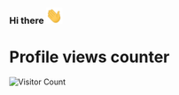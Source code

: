 ### Hi there <img src="https://raw.githubusercontent.com/ABSphreak/ABSphreak/master/gifs/Hi.gif" width="30px">

# Profile views counter
![Visitor Count](https://profile-counter.glitch.me/{rredlik}/count.svg)

<!--
**Rredlik/rredlik** is a ✨ _special_ ✨ repository because its `README.md` (this file) appears on your GitHub profile.

Here are some ideas to get you started:

- 🔭 I’m currently working on ...
- 🌱 I’m currently learning ...
- 👯 I’m looking to collaborate on ...
- 🤔 I’m looking for help with ...
- 💬 Ask me about ...
- 📫 How to reach me: ...
- 😄 Pronouns: ...
- ⚡ Fun fact: ...
-->
